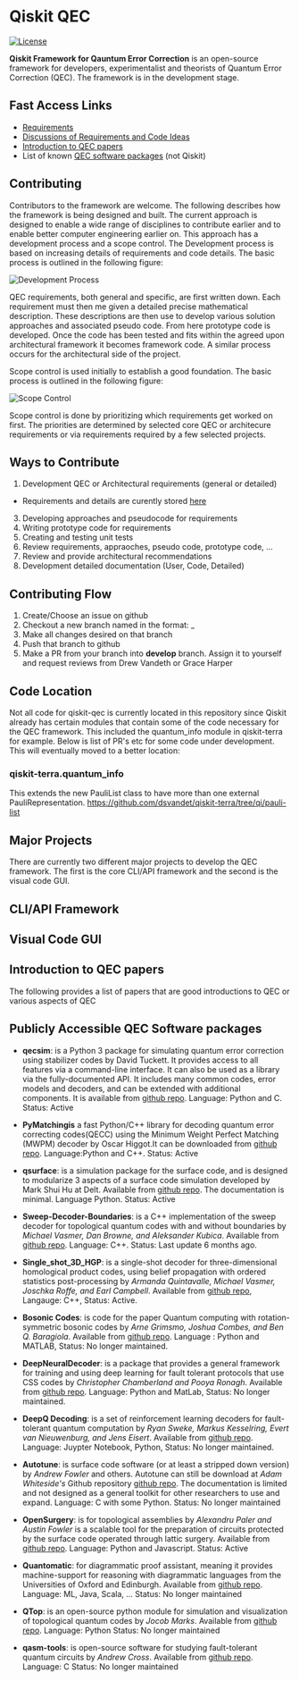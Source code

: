 # Qiskit QEC
[![License](https://img.shields.io/github/license/Qiskit/qiskit-terra.svg?style=popout-square)](https://opensource.org/licenses/Apache-2.0)

**Qiskit Framework for Qauntum Error Correction** is an open-source framework for developers, experimentalist and theorists of Quantum Error Correction (QEC). The framework is in the development stage.

## Fast Access Links

- [Requirements](https://github.com/Qiskit/qiskit-qec/blob/develop/docs/Requirements.md)
- [Discussions of Requirements and Code Ideas](https://github.com/Qiskit/qiskit-qec/discussions)
- [Introduction to QEC papers](#introduction-to-qec-papers)
- List of known [QEC software packages](#publicly-accessible-qec-software-packages) (not Qiskit)

## Contributing 

Contributors to the framework are welcome. The following describes how the framework is being designed and built. The current approach is designed to enable a wide range of disciplines to contribute earlier and to enable better computer engineering earlier on. This approach has a development process and a scope control. The Development process is based on increasing details of requirements and code details. The basic process is outlined in the following figure:

![Development Process](https://github.com/Qiskit/qiskit-qec/blob/develop/docs/images/DevelopmentProcessv1.png?raw=true "Development Process")


QEC requirements, both general and specific, are first written down. Each requirement must then me given a detailed precise mathematical description. These descriptions are then use to develop various solution approaches and associated pseudo code. From here prototype code is developed. Once the code has been tested and fits within the agreed upon architectural framework it becomes framework code. A similar process occurs for the architectural side of the project.

Scope control is used initially to establish a good foundation.  The basic process is outlined in the following figure:

![Scope Control](https://github.com/Qiskit/qiskit-qec/blob/develop/docs/images/ScopeControlv1.png?raw=true "Scope Control")

Scope control is done by prioritizing which requirements get worked on first. The priorities are determined by selected core QEC or architecure requirements or via requirements required by a few selected projects.



## Ways to Contribute

1. Development QEC or Architectural requirements (general or detailed)
  - Requirements and details are curently stored [here](https://github.com/Qiskit/qiskit-qec/discussions/categories/requirement)
3. Developing approaches and pseudocode for requirements
4. Writing prototype code for requirements
5. Creating and testing unit tests
6. Review requirements, appraoches, pseudo code, prototype code, ...
7. Review and provide architectural recommendations
8. Development detailed documentation (User, Code, Detailed)

## Contributing Flow
1. Create/Choose an issue on github
2. Checkout a new branch named in the format: <issue-number>_<short-description>
3. Make all changes desired on that branch
4. Push that branch to github
5. Make a PR from your branch into **develop** branch. Assign it to yourself and request reviews from Drew Vandeth or Grace Harper

## Code Location

Not all code for qiskit-qec is currently located in this repository since Qiskit already has certain modules that contain some of the code necessary for the QEC framework. This included the quantum_info module in qiskit-terra for example. Below is list of PR's etc for some code under development. This will eventually moved to a better location:

### qiskit-terra.quantum_info

This extends the new PauliList class to have more than one external PauliRepresentation.
https://github.com/dsvandet/qiskit-terra/tree/qi/pauli-list


## Major Projects

There are currently two different major projects to develop the QEC framework. The first is the core CLI/API framework and the second is the visual code GUI.


## CLI/API Framework

## Visual Code GUI

## Introduction to QEC papers

The following provides a list of papers that are good introductions to QEC or various aspects of QEC
  
## Publicly Accessible QEC Software packages

* **qecsim**: is a Python 3 package for simulating quantum error correction using stabilizer codes by David Tuckett. It provides access to all features via a command-line interface. It can also be used as a library via the fully-documented API. It includes many common codes, error models and decoders, and can be extended with additional components. It is available from [github repo](https://github.com/qecsim/qecsim). Language: Python and C. Status: Active

* **PyMatchingis**  a  fast  Python/C++  library  for  decoding  quantum  error  correcting  codes(QECC) using the Minimum Weight Perfect Matching (MWPM) decoder by Oscar Higgot.It  can  be  downloaded  from [github repo](https://github.com/oscarhiggott/PyMatching).   Language:Python and C++.  Status:  Active

* **qsurface**: is a simulation package for the surface code, and is designed to modularize 3 aspects of a surface code simulation developed by Mark Shui Hu at Delt. Available from [github repo](https://github.com/watermarkhu/qsurface). The documentation is minimal. Language Python. Status: Active

* **Sweep-Decoder-Boundaries**: is a C++ implementation of the sweep decoder for topological quantum codes with and without boundaries by _Michael Vasmer, Dan Browne, and Aleksander Kubica_. Available from [github repo](https://github.com/MikeVasmer/Sweep-Decoder-Boundaries). Language: C++. Status: Last update 6 months ago.
    
*  **Single_shot_3D_HGP**: is a single-shot decoder for three-dimensional homological product codes, using belief propagation with ordered statistics post-processing by _Armanda Quintavalle, Michael Vasmer, Joschka Roffe, and Earl Campbell_. Available from [github repo](https://github.com/MikeVasmer/single_shot_3D_HGP), Langauge: C++, Status: Active.
    
* **Bosonic Codes**: is code for the paper Quantum computing with rotation-symmetric bosonic codes by  _Arne Grimsmo, Joshua Combes, and Ben Q. Baragiola_. Available from [github repo](https://github.com/arnelg/arXiv-1901.08071). Language : Python and MATLAB, Status: No longer maintained.
    
* **DeepNeuralDecoder**: is a package that provides a general framework for training and using deep learning for fault tolerant protocols that use CSS codes by _Christopher Chamberland and Pooya Ronagh_. Available from [github repo](https://github.com/pooya-git/DeepNeuralDecoder). Language: Python and MatLab, Status: No longer maintained.
    
* **DeepQ Decoding**: is a set of reinforcement learning decoders for fault-tolerant quantum computation by _Ryan Sweke, Markus Kesselring, Evert van Nieuwenburg, and Jens Eisert_. Available from [github repo](https://github.com/R-Sweke/DeepQ-Decoding). Language: Juypter Notebook, Python, Status: No longer maintained.
 
* **Autotune**: is surface code software (or at least a stripped down version) by _Andrew Fowler_ and others. Autotune can still be download at _Adam Whiteside's_ Github repository [github repo](https://github.com/adamcw/autotune). The documentation is limited and not designed as a general toolkit for other researchers to use and expand. Language: C with some Python. Status: No longer maintained

* **OpenSurgery**: is for topological assemblies by _Alexandru Paler and Austin Fowler_ is a scalable tool for the preparation of circuits protected by the surface code operated through lattic surgery. Available from [github repo](https://github.com/alexandrupaler/opensurgery). Language: Python and Javascript. Status: Active

* **Quantomatic**: for diagrammatic proof assistant, meaning it provides machine-support for reasoning with diagrammatic languages from the Universities of Oxford and Edinburgh. Available from [github repo](http://quantomatic.github.io/). Language: ML, Java, Scala, ... Status: No longer maintained

* **QTop**: is an open-source python module for simulation and visualization of topological quantum codes by _Jocob Marks_. Available from [github repo](https://github.com/jacobmarks/QTop). Language: Python Status: No longer maintained
    
* **qasm-tools**: is open-source software for studying fault-tolerant quantum circuits by _Andrew Cross_. Available from [github repo](https://www.media.mit.edu/quanta/quanta-web/projects/qasm-tools/). Language: C Status: No longer maintained




